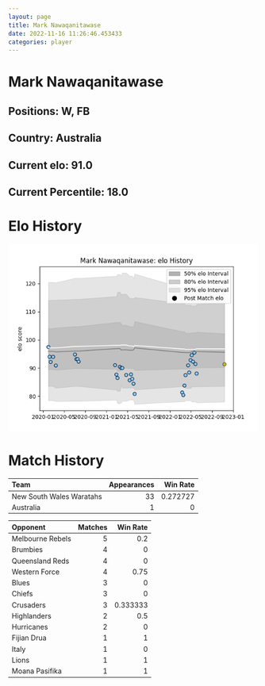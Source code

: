 ```yaml
---  
layout: page  
title: Mark Nawaqanitawase  
date: 2022-11-16 11:26:46.453433  
categories: player  
---
```

# Mark Nawaqanitawase

## Positions: W, FB

## Country: Australia

## Current elo: 91.0

## Current Percentile: 18.0

# Elo History


![elo history](history_MarkNawaqanitawase.png)
# Match History


| Team                     |   Appearances |   Win Rate |
|:-------------------------|--------------:|-----------:|
| New South Wales Waratahs |            33 |   0.272727 |
| Australia                |             1 |   0        |

| Opponent         |   Matches |   Win Rate |
|:-----------------|----------:|-----------:|
| Melbourne Rebels |         5 |   0.2      |
| Brumbies         |         4 |   0        |
| Queensland Reds  |         4 |   0        |
| Western Force    |         4 |   0.75     |
| Blues            |         3 |   0        |
| Chiefs           |         3 |   0        |
| Crusaders        |         3 |   0.333333 |
| Highlanders      |         2 |   0.5      |
| Hurricanes       |         2 |   0        |
| Fijian Drua      |         1 |   1        |
| Italy            |         1 |   0        |
| Lions            |         1 |   1        |
| Moana Pasifika   |         1 |   1        |